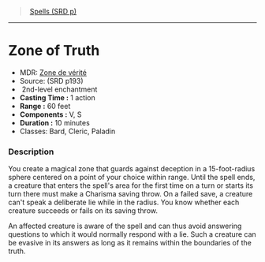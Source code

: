 ﻿---
!SpellItem
Name: Zone of Truth
AltName: '[Zone de vérité](hd_spells_zone_de_verite.md)'
Type: enchantment
Level: 2
CastingTime: 1 action
Range: 60 feet
Components: V, S
Duration: 10 minutes
Classes: Bard, Cleric, Paladin
Family: SpellVO
Source: (SRD p193)
Id: spells_vo.md#zone-of-truth
ParentLink: spells_vo.md#spells-srd-p
ParentName: Spells (SRD p)
NameLevel: 1
Attributes:
  Name: Zone of Truth
  Markdown: >+
    # <!--Name-->Zone of Truth<!--/Name-->


    - MDR: <!--AltName-->[Zone de vérité](hd_spells_zone_de_verite.md)<!--/AltName-->

    - Source: <!--Source-->(SRD p193)<!--/Source-->

    -  <!--Level-->2<!--/Level-->nd-level <!--Type-->enchantment<!--/Type-->

    - **Casting Time :** <!--CastingTime-->1 action<!--/CastingTime-->

    - **Range :** <!--Range-->60 feet<!--/Range-->

    - **Components :** <!--Components-->V, S<!--/Components-->

    - **Duration :** <!--Duration-->10 minutes<!--/Duration-->

    - Classes: <!--Classes-->Bard, Cleric, Paladin<!--/Classes-->


    ### Description


    You create a magical zone that guards against deception in a 15-foot-radius sphere centered on a point of your choice within range. Until the spell ends, a creature that enters the spell's area for the first time on a turn or starts its turn there must make a Charisma saving throw. On a failed save, a creature can't speak a deliberate lie while in the radius. You know whether each creature succeeds or fails on its saving throw.


    An affected creature is aware of the spell and can thus avoid answering questions to which it would normally respond with a lie. Such a creature can be evasive in its answers as long as it remains within the boundaries of the truth.

  AltName: '[Zone de vérité](hd_spells_zone_de_verite.md)'
  Source: (SRD p193)
  Level: 2
  Type: enchantment
  CastingTime: 1 action
  Range: 60 feet
  Components: V, S
  Duration: 10 minutes
  Classes: Bard, Cleric, Paladin
AttributesDictionary: >+
  Name: Zone of Truth

  Markdown: >+

    # <!--Name-->Zone of Truth<!--/Name-->





    - MDR: <!--AltName-->[Zone de vérité](hd_spells_zone_de_verite.md)<!--/AltName-->



    - Source: <!--Source-->(SRD p193)<!--/Source-->



    -  <!--Level-->2<!--/Level-->nd-level <!--Type-->enchantment<!--/Type-->



    - **Casting Time :** <!--CastingTime-->1 action<!--/CastingTime-->



    - **Range :** <!--Range-->60 feet<!--/Range-->



    - **Components :** <!--Components-->V, S<!--/Components-->



    - **Duration :** <!--Duration-->10 minutes<!--/Duration-->



    - Classes: <!--Classes-->Bard, Cleric, Paladin<!--/Classes-->





    ### Description





    You create a magical zone that guards against deception in a 15-foot-radius sphere centered on a point of your choice within range. Until the spell ends, a creature that enters the spell's area for the first time on a turn or starts its turn there must make a Charisma saving throw. On a failed save, a creature can't speak a deliberate lie while in the radius. You know whether each creature succeeds or fails on its saving throw.





    An affected creature is aware of the spell and can thus avoid answering questions to which it would normally respond with a lie. Such a creature can be evasive in its answers as long as it remains within the boundaries of the truth.



  AltName: '[Zone de vérité](hd_spells_zone_de_verite.md)'

  Source: (SRD p193)

  Level: 2

  Type: enchantment

  CastingTime: 1 action

  Range: 60 feet

  Components: V, S

  Duration: 10 minutes

  Classes: Bard, Cleric, Paladin

---
> [Spells (SRD p)](srd_spells.md)

---

# Zone of Truth

- MDR: [Zone de vérité](hd_spells_zone_de_verite.md)
- Source: (SRD p193)
-  2nd-level enchantment
- **Casting Time :** 1 action
- **Range :** 60 feet
- **Components :** V, S
- **Duration :** 10 minutes
- Classes: Bard, Cleric, Paladin

### Description

You create a magical zone that guards against deception in a 15-foot-radius sphere centered on a point of your choice within range. Until the spell ends, a creature that enters the spell's area for the first time on a turn or starts its turn there must make a Charisma saving throw. On a failed save, a creature can't speak a deliberate lie while in the radius. You know whether each creature succeeds or fails on its saving throw.

An affected creature is aware of the spell and can thus avoid answering questions to which it would normally respond with a lie. Such a creature can be evasive in its answers as long as it remains within the boundaries of the truth.

